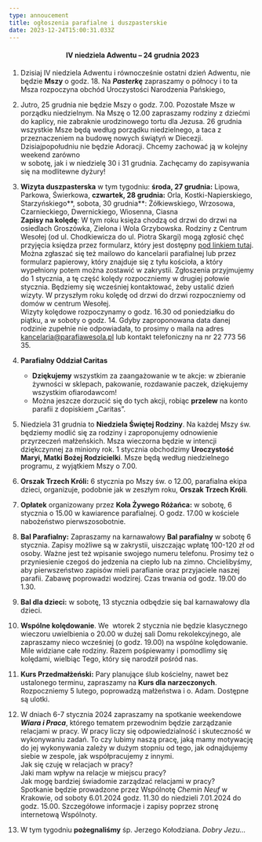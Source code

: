 ```yaml
---
type: annoucement
title: ogłoszenia parafialne i duszpasterskie
date: 2023-12-24T15:00:31.033Z
---
```

<h4 style="text-align:center;">IV niedziela Adwentu – 24 grudnia 2023</h4>

1. Dzisiaj IV niedziela Adwentu i równocześnie ostatni dzień Adwentu, nie będzie **Mszy** o godz. 18. Na ***Pasterkę*** zapraszamy o północy i to ta Msza rozpoczyna obchód Uroczystości Narodzenia Pańskiego,
2. Jutro, 25 grudnia nie będzie Mszy o godz. 7.00. Pozostałe Msze w porządku niedzielnym. Na Mszę o 12.00 zapraszamy rodziny z dziećmi do kaplicy, nie zabraknie urodzinowego tortu dla Jezusa. 26 grudnia wszystkie Msze będą według porządku niedzielnego, a taca z przeznaczeniem na budowę nowych świątyń w Diecezji.\
   Dzisiajpopołudniu nie będzie Adoracji. Chcemy zachować ją w kolejny weekend zarówno\
   w sobotę, jak i w niedzielę 30 i 31 grudnia. Zachęcamy do zapisywania się na modlitewne dyżury!
3. **Wizyta duszpasterska** w tym tygodniu: **środa, 27 grudnia:** Lipowa, Parkowa, Świerkowa, **czwartek, 28 grudnia:** Orla, Kostki-Napierskiego, Starzyńskiego**, sobota, 30 grudnia**: Żółkiewskiego, Wrzosowa, Czarnieckiego, Dwernickiego, Wiosenna, Ciasna\
   **Zapisy na kolędę**: W tym roku księża chodzą od drzwi do drzwi na osiedlach Groszówka, Zielona i Wola Grzybowska. Rodziny z Centrum Wesołej (od ul. Chodkiewicza do ul. Piotra Skargi) mogą zgłosić chęć przyjęcia księdza przez formularz, który jest dostępny [pod linkiem tutaj](https://forms.gle/znyq7r91VDfqfdQt7). Można zgłaszać się też mailowo do kancelarii parafialnej lub przez formularz papierowy, który znajduje się z tyłu kościoła, a który wypełniony potem można zostawić w zakrystii. Zgłoszenia przyjmujemy do 1 stycznia, a tę część kolędy rozpoczniemy w drugiej połowie stycznia. Będziemy się wcześniej kontaktować, żeby ustalić dzień wizyty. W przyszłym roku kolędę od drzwi do drzwi rozpoczniemy od domów w centrum Wesołej. \
   Wizyty kolędowe rozpoczynamy o godz. 16.30 od poniedziałku do piątku, a w soboty o godz. 14. Gdyby zaproponowana data danej rodzinie zupełnie nie odpowiadała, to prosimy o maila na adres [kancelaria@parafiawesola.pl](mailto:kancelaria@parafiawesola.pl) lub kontakt telefoniczny na nr 22 773 56 35.
4. **Parafialny Oddział Caritas**

   * **Dziękujemy** wszystkim za zaangażowanie w te akcje: w zbieranie żywności w sklepach, pakowanie, rozdawanie paczek, dziękujemy wszystkim ofiarodawcom!
   * Można jeszcze dorzucić się do tych akcji, robiąc **przelew** na konto parafii z dopiskiem „Caritas”.
5. Niedziela 31 grudnia to **Niedziela Świętej Rodziny**. Na każdej Mszy św. będziemy modlić się za rodziny i zaproponujemy odnowienie przyrzeczeń małżeńskich. Msza wieczorna będzie w intencji dziękczynnej za miniony rok. 1 stycznia obchodzimy **Uroczystość Maryi, Matki Bożej Rodzicielki**. Msze będą według niedzielnego programu, z wyjątkiem Mszy o 7.00. 
6. **Orszak Trzech Króli:** 6 stycznia po Mszy św. o 12.00, parafialna ekipa dzieci, organizuje, podobnie jak w zeszłym roku, **Orszak Trzech Króli**.
7. **Opłatek** organizowany przez **Koła Żywego Różańca:** w sobotę, 6 stycznia o 15.00 w kawiarence parafialnej. O godz. 17.00 w kościele nabożeństwo pierwszosobotnie. 
8. **Bal Parafialny:** Zapraszamy na karnawałowy **Bal parafialny** w sobotę 6 stycznia. Zapisy możliwe są w zakrystii, uiszczając wpłatę 100-120 zł od osoby. Ważne jest też wpisanie swojego numeru telefonu. Prosimy też o przyniesienie czegoś do jedzenia na ciepło lub na zimno. Chcielibyśmy, aby pierwszeństwo zapisów mieli parafianie oraz przyjaciele naszej parafii. Zabawę poprowadzi wodzirej. Czas trwania od godz. 19.00 do 1.30.
9. **Bal dla dzieci:** w sobotę, 13 stycznia odbędzie się bal karnawałowy dla dzieci.
10. **Wspólne kolędowanie**. We  wtorek 2 stycznia nie będzie klasycznego wieczoru uwielbienia o 20.00 w dużej sali Domu rekolekcyjnego, ale zapraszamy nieco wcześniej (o godz. 19.00) na wspólne kolędowanie. Mile widziane całe rodziny. Razem pośpiewamy i pomodlimy się kolędami, wielbiąc Tego, który się narodził pośród nas.
11. **Kurs Przedmałżeński:** Pary planujące ślub kościelny, nawet bez ustalonego terminu, zapraszamy na **Kurs dla** **narzeczonych**. Rozpoczniemy 5 lutego, poprowadzą małżeństwa i o. Adam. Dostępne są ulotki.
12. W dniach 6-7 stycznia 2024 zapraszamy na spotkanie weekendowe ***Wiara i Praca***, którego tematem przewodnim będzie zarządzanie relacjami w pracy. W pracy liczy się odpowiedzialność i skuteczność w wykonywaniu zadań. To czy lubimy naszą pracę, jaką mamy motywację do jej wykonywania zależy w dużym stopniu od tego, jak odnajdujemy siebie w zespole, jak współpracujemy z innymi.\
     Jak się czuję w relacjach w pracy?\
    Jaki mam wpływ na relacje w miejscu pracy?\
    Jak mogę bardziej świadomie zarządzać relacjami w pracy?\
    Spotkanie będzie prowadzone przez Wspólnotę *Chemin Neuf* w Krakowie, od soboty 6.01.2024 godz. 11.30 do niedzieli 7.01.2024 do godz. 15.00. Szczegółowe informacje i zapisy poprzez stronę internetową Wspólnoty.
13. W tym tygodniu **pożegnaliśmy** śp. Jerzego Kołodziana. *Dobry Jezu…*

<!--EndFragment-->